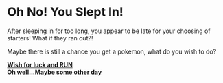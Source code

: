 # Oh No! You Slept In!

After sleeping in for too long, you appear to be late for your choosing of starters! What if they ran out?!

Maybe there is still a chance you get a pokemon, what do you wish to do?

[**Wish for luck and RUN**](pikachu.md) <br>
[**Oh well...Maybe some other day**](alarm.md) <br>